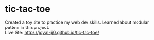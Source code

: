 # tic-tac-toe
Created a toy site to practice my web dev skills. Learned about modular pattern in this project.<br>
Live Site: https://joyal-jij0.github.io/tic-tac-toe/
